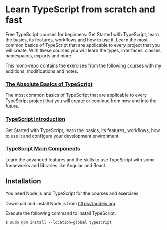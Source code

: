 # Learn TypeScript from scratch and fast

Free TypeScript courses for beginners: Get Started with TypeScript, learn the basics, its features, workflows and how to use it. Learn the most common basics of TypeScript that are applicable to every project that you will create. With these courses you will learn the types, interfaces, classes, namespaces, exports and more.

This mono-repo contains the exercises from the following courses with my additions, modifications and notes.

### [The Absolute Basics of TypeScript](/1.%20The%20Absolute%20Basics%20of%20TypeScript/)

The most common basics of TypeScript that are applicable to every TypeScript project that you will create or continue from now and into the future.

### [TypeScript Introduction](/2.%20TypeScript%20Introduction/)

Get Started with TypeScript, learn the basics, its features, workflows, how to use it and configure your development environment.

### [TypeScript Main Components](/3.%20TypeScript%20Main%20Components/)

Learn the advanced features and the skills to use TypeScript with some frameworks and libraries like Angular and React.

## Installation

You need Node.js and TypeScript for the courses and exercises.

Download and install Node.js from <https://nodejs.org>.

Execute the following command to install TypeScript:

```shell
$ sudo npm install --location=global typescript
```
